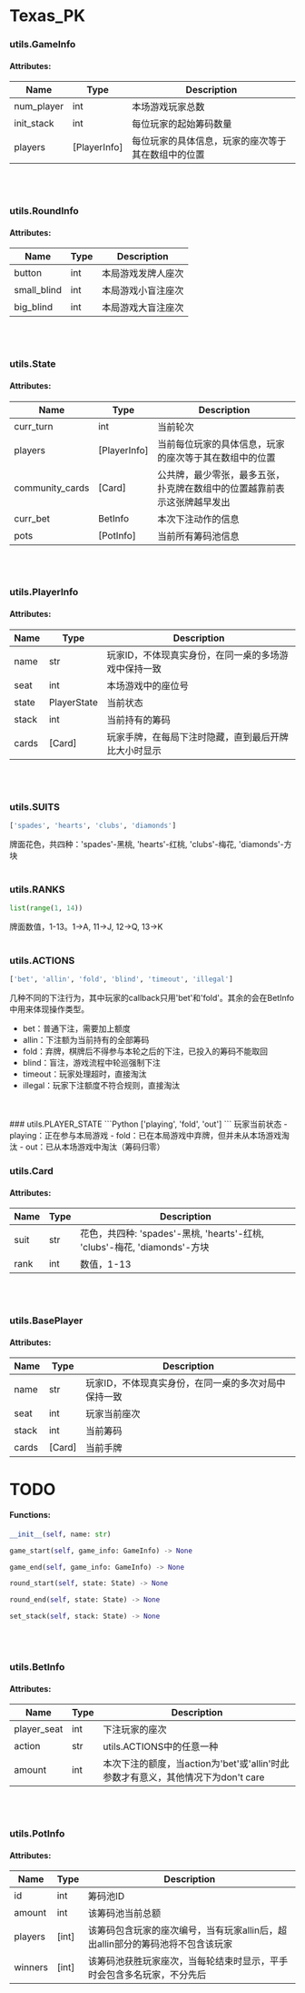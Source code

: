 # Texas_PK

### utils.GameInfo
#### Attributes:
Name|Type|Description
----|----|-----------
num_player|int|本场游戏玩家总数
init_stack|int|每位玩家的起始筹码数量
players|\[PlayerInfo\]|每位玩家的具体信息，玩家的座次等于其在数组中的位置
<br />
<br />

### utils.RoundInfo
#### Attributes:
Name|Type|Description
----|----|-----------
button|int|本局游戏发牌人座次
small_blind|int|本局游戏小盲注座次
big_blind|int|本局游戏大盲注座次
<br />
<br />

### utils.State<br />
#### Attributes:
Name|Type|Description
----|----|-----------
curr_turn|int|当前轮次
players|\[PlayerInfo\]|当前每位玩家的具体信息，玩家的座次等于其在数组中的位置
community_cards|\[Card\]|公共牌，最少零张，最多五张，扑克牌在数组中的位置越靠前表示这张牌越早发出
curr_bet|BetInfo|本次下注动作的信息
pots|\[PotInfo\]|当前所有筹码池信息
<br />
<br />

### utils.PlayerInfo<br />
#### Attributes:
Name|Type|Description
----|----|-----------
name|str|玩家ID，不体现真实身份，在同一桌的多场游戏中保持一致
seat|int|本场游戏中的座位号
state|PlayerState|当前状态
stack|int|当前持有的筹码
cards|\[Card\]|玩家手牌，在每局下注时隐藏，直到最后开牌比大小时显示
<br />
<br />


### utils.SUITS
```Python
['spades', 'hearts', 'clubs', 'diamonds']
```
牌面花色，共四种：'spades'-黑桃, 'hearts'-红桃, 'clubs'-梅花, 'diamonds'-方块
<br />
<br />
### utils.RANKS
```Python
list(range(1, 14))
```
牌面数值，1-13。1->A, 11->J, 12->Q, 13->K
<br />
<br />

### utils.ACTIONS
```Python
['bet', 'allin', 'fold', 'blind', 'timeout', 'illegal']
```
几种不同的下注行为，其中玩家的callback只用'bet'和'fold'。其余的会在BetInfo中用来体现操作类型。
- bet：普通下注，需要加上额度
- allin：下注额为当前持有的全部筹码
- fold：弃牌，棋牌后不得参与本轮之后的下注，已投入的筹码不能取回
- blind：盲注，游戏流程中轮巡强制下注
- timeout：玩家处理超时，直接淘汰
- illegal：玩家下注额度不符合规则，直接淘汰
<br />
<br />
### utils.PLAYER_STATE
```Python
['playing', 'fold', 'out']
```
玩家当前状态
- playing：正在参与本局游戏
- fold：已在本局游戏中弃牌，但并未从本场游戏淘汰
- out：已从本场游戏中淘汰（筹码归零）

### utils.Card<br />
#### Attributes:
Name|Type|Description
----|----|-----------
suit|str|花色，共四种: 'spades'-黑桃, 'hearts'-红桃, 'clubs'-梅花, 'diamonds'-方块
rank|int|数值，1-13
<br />
<br />

### utils.BasePlayer<br />
#### Attributes:
Name|Type|Description
----|----|-----------
name|str|玩家ID，不体现真实身份，在同一桌的多次对局中保持一致
seat|int|玩家当前座次
stack|int|当前筹码
cards|[Card]|当前手牌

# TODO
#### Functions:
```Python
__init__(self, name: str)
```
```Python
game_start(self, game_info: GameInfo) -> None
```
```Python
game_end(self, game_info: GameInfo) -> None
```
```Python
round_start(self, state: State) -> None
```
```Python
round_end(self, state: State) -> None
```
```Python
set_stack(self, stack: State) -> None
```
<br />
<br />

### utils.BetInfo<br />
#### Attributes:
Name|Type|Description
----|----|-----------
player_seat|int|下注玩家的座次
action|str|utils.ACTIONS中的任意一种
amount|int|本次下注的额度，当action为'bet'或'allin'时此参数才有意义，其他情况下为don't care
<br />
<br />

### utils.PotInfo<br />
#### Attributes:
Name|Type|Description
----|----|-----------
id|int|筹码池ID
amount|int|该筹码池当前总额
players|\[int\]|该筹码包含玩家的座次编号，当有玩家allin后，超出allin部分的筹码池将不包含该玩家
winners|\[int\]|该筹码池获胜玩家座次，当每轮结束时显示，平手时会包含多名玩家，不分先后
<br />
<br />




